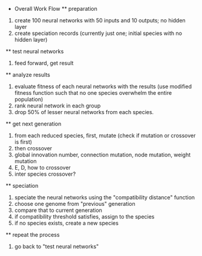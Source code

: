* Overall Work Flow
** preparation
1. create 100 neural networks with 50 inputs and 10 outputs; no hidden layer
2. create speciation records (currently just one; initial species with no hidden layer)

** test neural networks
1. feed forward, get result

** analyze results
1. evaluate fitness of each neural networks with the results 
(use modified fitness function such that no one species overwhelm the entire population)
2. rank neural network in each group
3. drop 50% of lesser neural networks from each species. 

** get next generation
1. from each reduced species, first, mutate (check if mutation or crossover is first)
2. then crossover
3. global innovation number, connection mutation, node mutation, weight mutation 
4. E, D, how to crossover
5. inter species crossover?

** speciation
1. speciate the neural networks using the "compatibility distance" function
2. choose one genome from "previous" generation
3. compare that to current generation
4. if compatibility threshold satisfies, assign to the species
5. if no species exists, create a new species

** repeat the process
1. go back to "test neural networks" 
